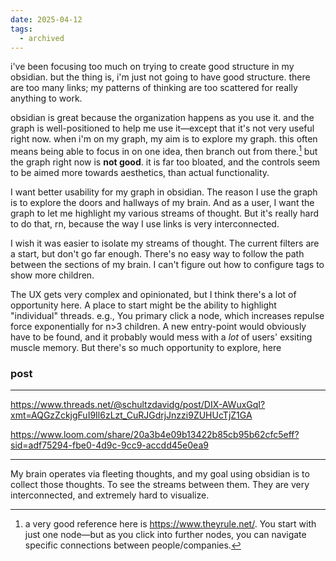 ```yaml
---
date: 2025-04-12
tags:
  - archived
---
```


i've been focusing too much on trying to create good structure in my obsidian. but the thing is, i'm just not going to have good structure. there are too many links; my patterns of thinking are too scattered for really anything to work.

obsidian is great because the organization happens as you use it. and the graph is well-positioned to help me use it—except that it's not very useful right now. when i'm on my graph, my aim is to explore my graph. this often means being able to focus in on one idea, then branch out from there.[^1] but the graph right now is **not good**. it is far too bloated, and the controls seem to be aimed more towards aesthetics, than actual functionality.

I want better usability for my graph in obsidian. The reason I use the graph is to explore the doors and hallways of my brain. And as a user, I want the graph to let me highlight my various streams of thought. But it's really hard to do that, rn, because the way I use links is very interconnected.

I wish it was easier to isolate my streams of thought. The current filters are a start, but don't go far enough. There's no easy way to follow the path between the sections of my brain. I can't figure out how to configure tags to show more children.

The UX gets very complex and opinionated, but I think there's a lot of opportunity here. A place to start might be the ability to highlight "individual" threads. e.g., You primary click a node, which increases repulse force exponentially for n>3 children. A new entry-point would obviously have to be found, and it probably would mess with a *lot* of users' exsiting muscle memory. But there's so much opportunity to explore, here


### post
---
https://www.threads.net/@schultzdavidg/post/DIX-AWuxGqI?xmt=AQGzZckjgFuI9Il6zLzt_CuRJGdrjJnzzi9ZUHUcTjZ1GA

https://www.loom.com/share/20a3b4e09b13422b85cb95b62cfc5eff?sid=adf75294-fbe0-4d9c-9cc9-accdd45e0ea9


---

My brain operates via fleeting thoughts, and my goal using obsidian is to collect those thoughts. To see the streams between them. They are very interconnected, and extremely hard to visualize. 

[^1]: a very good reference here is https://www.theyrule.net/. You start with just one node—but as you click into further nodes, you can navigate specific connections between people/companies.